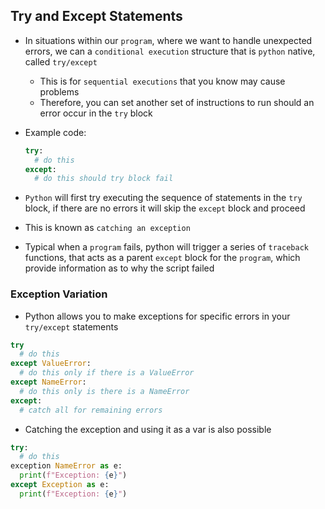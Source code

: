 ## Try and Except Statements

* In situations within our `program`, where we want to handle unexpected errors, we can a `conditional execution` structure that is `python` native, called `try/except`
  - This is for `sequential executions` that you know may cause problems
  - Therefore, you can set another set of instructions to run should an error occur in the `try` block

* Example code:

  ```python
  try:
    # do this
  except:
    # do this should try block fail
  ```

* `Python` will first try executing the sequence of statements in the `try` block, if there are no errors it will skip the `except` block and proceed
* This is known as `catching an exception`

* Typical when a `program` fails, python will trigger a series of `traceback` functions, that acts as a parent `except` block for the `program`, which provide information as to why the script failed

### Exception Variation
* Python allows you to make exceptions for specific errors in your `try/except` statements

```python
try 
  # do this
except ValueError:
  # do this only if there is a ValueError
except NameError:
  # do this only is there is a NameError
except:
  # catch all for remaining errors
```

* Catching the exception and using it as a var is also possible

```python
try:
  # do this
exception NameError as e:
  print(f"Exception: {e}")
except Exception as e:
  print(f"Exception: {e}")
```
